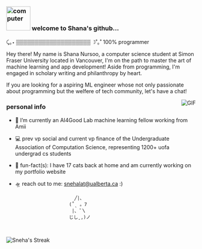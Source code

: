 ### <a href="https://emoji.gg/emoji/3958-computer"><img src="https://cdn3.emoji.gg/emojis/3958-computer.gif" width="64px" height="64px" alt="computer"></a> welcome to Shana's github...
⤹｡⋆ ▒▒▒▒▒▒▒▒▒▒▒▒▒▒▒▒▒▒▒▒ ☽˚｡˚ 100% programmer
<br />

Hey there! My name is Shana Nursoo, a computer science student at Simon Fraser University located in Vancouver, I'm on the path to master the art of machine learning and app development! Aside from programming, I'm engaged in scholary writing and philanthropy by heart. 

If you are looking for a aspiring ML engineer whose not only passionate about programming but the welfere of tech community, let's have a chat!

 <img align="right" alt="GIF" src="https://media.giphy.com/media/v1.Y2lkPTc5MGI3NjExbDE1aDJod3U1eWJyaG54OXFsZXNlcXd0b3hzbTZvOW9vamZ5cjd3OSZlcD12MV9pbnRlcm5hbF9naWZfYnlfaWQmY3Q9Zw/lkceXNDw4Agryfrwz8/giphy.gif" />

<h3>personal info</h3>

- 👾 I’m currently an AI4Good Lab machine learning fellow working from Amii
- 💻 prev vp social and current vp finance of the Undergraduate Association of Computation Science, representing 1200+ uofa undergrad cs students
- 💫 fun-fact(s): I have 17 cats back at home and am currently working on my portfolio website 
- 🛸 reach out to me: snehalat@ualberta.ca :)

                            ╱|、
                          (˚ˎ 。7  
                           |、˜〵          
                          じしˍ,)ノ
<br />

![Sneha's Streak](https://github-readme-streak-stats.herokuapp.com/?user=snoopyygeek&theme=radical&hide_border=false)

<!---
reinesana/reinesana is a ✨ special ✨ repository because its `README.md` (this file) appears on your GitHub profile.
You can click the Preview link to take a look at your changes.
--->
